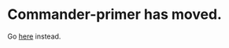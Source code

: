 # Commander-primer has moved.

Go [here](https://github.com/nullromo/kylekovacs/tree/master/blog/commander-primer) instead.
